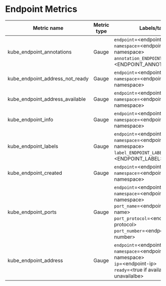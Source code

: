 # Endpoint Metrics

| Metric name                     | Metric type | Labels/tags                                                                                                                                                                                                                  | Status       |
| ------------------------------- | ----------- | ---------------------------------------------------------------------------------------------------------------------------------------------------------------------------------------------------------------------------- | ------------ |
| kube_endpoint_annotations       | Gauge       | `endpoint`=&lt;endpoint-name&gt; <br> `namespace`=&lt;endpoint-namespace&gt; <br> `annotation_ENDPOINT_ANNOTATION`=&lt;ENDPOINT_ANNOTATION&gt;                                                                               | EXPERIMENTAL |
| kube_endpoint_address_not_ready | Gauge       | `endpoint`=&lt;endpoint-name&gt; <br> `namespace`=&lt;endpoint-namespace&gt;                                                                                                                                                 | DEPRECATED   |
| kube_endpoint_address_available | Gauge       | `endpoint`=&lt;endpoint-name&gt; <br> `namespace`=&lt;endpoint-namespace&gt;                                                                                                                                                 | DEPRECATED   |
| kube_endpoint_info              | Gauge       | `endpoint`=&lt;endpoint-name&gt; <br> `namespace`=&lt;endpoint-namespace&gt;                                                                                                                                                 | STABLE       |
| kube_endpoint_labels            | Gauge       | `endpoint`=&lt;endpoint-name&gt; <br> `namespace`=&lt;endpoint-namespace&gt; <br> `label_ENDPOINT_LABEL`=&lt;ENDPOINT_LABEL&gt;                                                                                              | STABLE       |
| kube_endpoint_created           | Gauge       | `endpoint`=&lt;endpoint-name&gt; <br> `namespace`=&lt;endpoint-namespace&gt;                                                                                                                                                 | STABLE       |
| kube_endpoint_ports             | Gauge       | `endpoint`=&lt;endpoint-name&gt; <br> `namespace`=&lt;endpoint-namespace&gt; <br> `port_name`=&lt;endpoint-port-name&gt; <br> `port_protocol`=&lt;endpoint-port-protocol&gt; <br> `port_number`=&lt;endpoint-port-number&gt; | STABLE       |
| kube_endpoint_address           | Gauge       | `endpoint`=&lt;endpoint-name&gt; <br> `namespace`=&lt;endpoint-namespace&gt; <br> `ip`=&lt;endpoint-ip&gt; <br> `ready`=&lt;true if available, false if unavailalbe&gt;                                                      | STABLE       |
